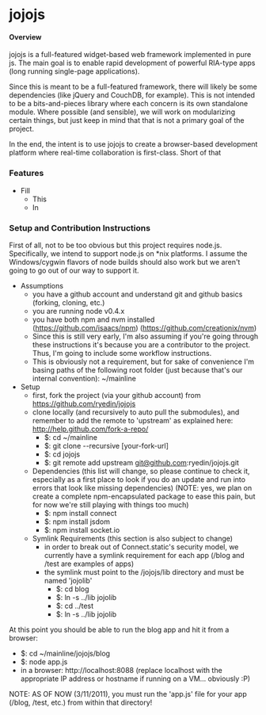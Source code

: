 jojojs
======

#### Overview
jojojs is a full-featured widget-based web framework implemented in pure js. 
The main goal is to enable rapid development of powerful RIA-type apps (long running single-page applications).

Since this is meant to be a full-featured framework, there will likely be some dependencies (like jQuery and CouchDB, for example). 
This is not intended to be a bits-and-pieces library where each concern is its own standalone module. 
Where possible (and sensible), we will work on modularizing certain things, but just keep in mind that that is not a primary goal of the project.

In the end, the intent is to use jojojs to create a browser-based development platform where real-time collaboration is first-class.
Short of that

### Features

- Fill
  - This
  - In

### Setup and Contribution Instructions
First of all, not to be too obvious but this project requires node.js. Specifically, we intend to support node.js on *nix platforms.
I assume the Windows/cygwin flavors of node builds should also work but we aren't going to go out of our way to support it.

- Assumptions
  - you have a github account and understand git and github basics (forking, cloning, etc.)
  - you are running node v0.4.x
  - you have both npm and nvm installed (https://github.com/isaacs/npm) (https://github.com/creationix/nvm)
  - Since this is still very early, I'm also assuming if you're going through these instructions it's because you are a contributor to the project. 
Thus, I'm going to include some workflow instructions.
  - This is obviously not a requirement, but for sake of convenience I'm basing paths of the following root folder (just because that's our internal convention): ~/mainline
- Setup 
  - first, fork the project (via your github account) from https://github.com/ryedin/jojojs
  - clone locally (and recursively to auto pull the submodules), and remember to add the remote to 'upstream' as explained here: http://help.github.com/fork-a-repo/
    - $: cd ~/mainline
    - $: git clone --recursive [your-fork-url]
    - $: cd jojojs
    - $: git remote add upstream git@github.com:ryedin/jojojs.git
  - Dependencies (this list will change, so please continue to check it, especially as a first place to look if you do an update and run into errors that look like missing dependencies) (NOTE: yes, we plan on create a complete npm-encapsulated package to ease this pain, but for now we're still playing with things too much)
    - $: npm install connect
    - $: npm install jsdom
    - $: npm install socket.io
  - Symlink Requirements (this section is also subject to change)
    - in order to break out of Connect.static's security model, we currently have a symlink requirement for each app (/blog and /test are examples of apps)
    - the symlink must point to the /jojojs/lib directory and must be named 'jojolib'
      - $: cd blog
      - $: ln -s ../lib jojolib
      - $: cd ../test
      - $: ln -s ../lib jojolib
      
At this point you should be able to run the blog app and hit it from a browser:
- $: cd ~/mainline/jojojs/blog
- $: node app.js
- in a browser: http://localhost:8088  (replace localhost with the appropriate IP address or hostname if running on a VM... obviously :P)
      
NOTE: AS OF NOW (3/11/2011), you must run the 'app.js' file for your app (/blog, /test, etc.) from within that directory!